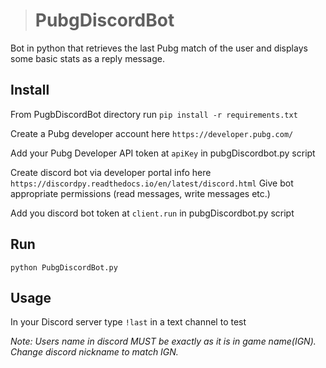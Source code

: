 ># PubgDiscordBot

Bot in python that retrieves the last Pubg match of the user and displays some basic stats as a reply message.

## Install

From PugbDiscordBot directory run
 ``pip install -r requirements.txt``

Create a Pubg developer account here ``https://developer.pubg.com/``
 
Add your Pubg Developer API token at ``apiKey`` in pubgDiscordbot.py script

Create discord bot via developer portal info here ``https://discordpy.readthedocs.io/en/latest/discord.html``
Give bot appropriate permissions (read messages, write messages etc.)  

Add you discord bot token at ``client.run`` in pubgDiscordbot.py script
## Run

``python PubgDiscordBot.py``

## Usage
In your Discord server type ``!last`` in a text channel to test 

*Note: Users name in discord MUST be exactly as it is in game name(IGN). Change discord nickname to match IGN.*
